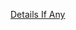 [Details If Any](https://github.com/deathbybandaid/piholeparser/blob/master/RecentRunLogs/parsingscripts/StevenBlacksUnifiedHostsFakenewsGambling.md)

